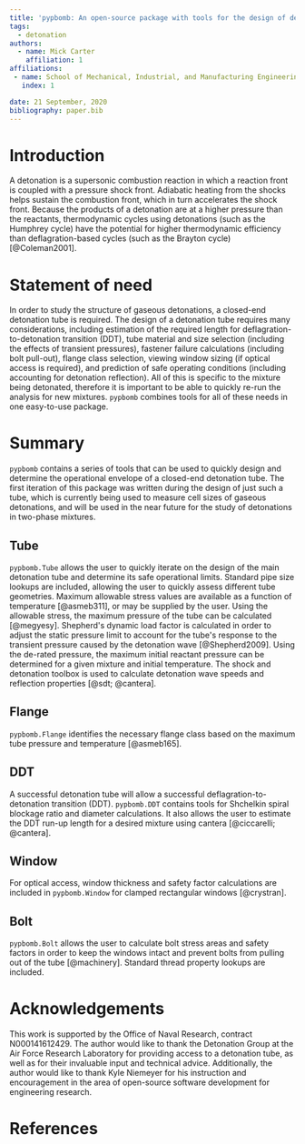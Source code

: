 ```yaml
---
title: 'pypbomb: An open-source package with tools for the design of detonation tubes'
tags:
  - detonation
authors:
  - name: Mick Carter
    affiliation: 1
affiliations:
 - name: School of Mechanical, Industrial, and Manufacturing Engineering, Oregon State University, Corvallis, OR, USA
   index: 1

date: 21 September, 2020
bibliography: paper.bib
---
```


# Introduction

A detonation is a supersonic combustion reaction in which a reaction front is coupled with a pressure shock front. Adiabatic heating from the shocks helps sustain the combustion front, which in turn accelerates the shock front. Because the products of a detonation are at a higher pressure than the reactants, thermodynamic cycles using detonations (such as the Humphrey cycle) have the potential for higher thermodynamic efficiency than deflagration-based cycles (such as the Brayton cycle) [@Coleman2001].

# Statement of need 

In order to study the structure of gaseous detonations, a closed-end detonation tube is required. The design of a detonation tube requires many considerations, including estimation of the required length for deflagration-to-detonation transition (DDT), tube material and size selection (including the effects of transient pressures), fastener failure calculations (including bolt pull-out), flange class selection, viewing window sizing (if optical access is required), and prediction of safe operating conditions (including accounting for detonation reflection). All of this is specific to the mixture being detonated, therefore it is important to be able to quickly re-run the analysis for new mixtures. ``pypbomb`` combines tools for all of these needs in one easy-to-use package.

# Summary

``pypbomb`` contains a series of tools that can be used to quickly design and determine the operational envelope of a closed-end detonation tube. The first iteration of this package was written during the design of just such a tube, which is currently being used to measure cell sizes of gaseous detonations, and will be used in the near future for the study of detonations in two-phase mixtures.

## Tube

`pypbomb.Tube` allows the user to quickly iterate on the design of the main detonation tube and determine its safe operational limits. Standard pipe size lookups are included, allowing the user to quickly assess different tube geometries. Maximum allowable stress values are available as a function of temperature [@asmeb311], or may be supplied by the user. Using the allowable stress, the maximum pressure of the tube can be calculated [@megyesy]. Shepherd's dynamic load factor is calculated in order to adjust the static pressure limit to account for the tube's response to the transient pressure caused by the detonation wave [@Shepherd2009]. Using the de-rated pressure, the maximum initial reactant pressure can be determined for a given mixture and initial temperature. The shock and detonation toolbox is used to calculate detonation wave speeds and reflection properties [@sdt; @cantera].

## Flange

`pypbomb.Flange` identifies the necessary flange class based on the maximum tube pressure and temperature [@asmeb165].

## DDT

A successful detonation tube will allow a successful deflagration-to-detonation transition (DDT). `pypbomb.DDT` contains tools for Shchelkin spiral blockage ratio and diameter calculations. It also allows the user to estimate the DDT run-up length for a desired mixture using cantera [@ciccarelli; @cantera].

## Window

For optical access, window thickness and safety factor calculations are included in `pypbomb.Window` for clamped rectangular windows [@crystran].

## Bolt

`pypbomb.Bolt` allows the user to calculate bolt stress areas and safety factors in order to keep the windows intact  and prevent bolts from pulling out of the tube [@machinery]. Standard thread property lookups are included.

# Acknowledgements

This work is supported by the Office of Naval Research, contract N000141612429. The author would like to thank the Detonation Group at the Air Force Research Laboratory for providing access to a detonation tube, as well as for their invaluable input and technical advice. Additionally, the author would like to thank Kyle Niemeyer for his instruction and encouragement in the area of open-source software development for engineering research.

# References